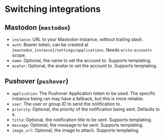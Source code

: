 # Switching integrations

## Mastodon (`mastodon`)

- `instance`: URL to your Mastodon instance, without trailing slash.
- `auth`: Bearer token, can be created at `{mastodon_instance}/settings/applications`.
  Needs `write:accounts` scope.
- `name`: Optional, the name to set the account to. Supports templating.
- `avatar`: Optional, the avatar to set the account to. Supports templating.

## Pushover (`pushover`)

- `application`: The Pushover Application token to be used.
  The specific instance being ran may have a fallback, but this is more reliable.
- `user`: The user or group ID to send the notification to.
- `priority`: Optional, the priority of the notification being sent. Defaults to `0`.
- `title`: Optional, the notification title to be sent. Supports templating.
- `message`: Optional, the message to be sent. Supports templating.
- `image_url`: Optional, the image to attach. Supports templating.
